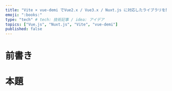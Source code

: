```yaml
---
title: "Vite × vue-demi でVue2.x / Vue3.x / Nuxt.js に対応したライブラリを開発する"
emoji: ":books:"
type: "tech" # tech: 技術記事 / idea: アイデア
topics: ["Vue.js", "Nuxt.js", "Vite", "vue-demi"]
published: false
---
```


# 前書き

# 本題


